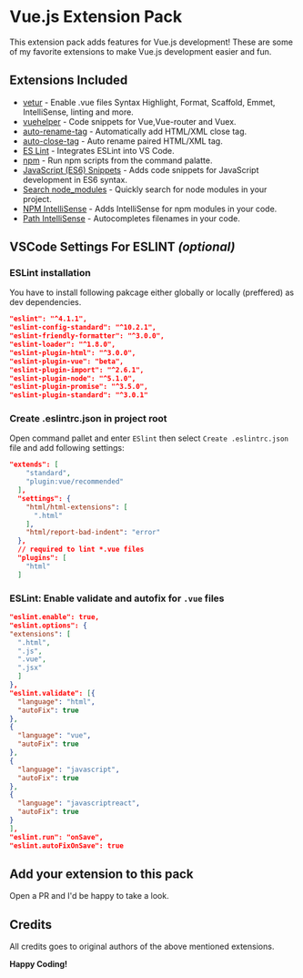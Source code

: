# Vue.js Extension Pack

This extension pack adds features for Vue.js development! These are some of my favorite extensions to make Vue.js development easier and fun.

## Extensions Included

* [vetur](https://marketplace.visualstudio.com/items?itemName=octref.vetur) - Enable .vue files Syntax Highlight, Format, Scaffold, Emmet, IntelliSense, linting and more.
* [vuehelper](https://marketplace.visualstudio.com/items?itemName=oysun.vuehelper) - Code snippets for Vue,Vue-router and Vuex.
* [auto-rename-tag](https://marketplace.visualstudio.com/items?itemName=formulahendry.auto-rename-tag) - Automatically add HTML/XML close tag.
* [auto-close-tag](https://marketplace.visualstudio.com/items?itemName=formulahendry.auto-close-tag) - Auto rename paired HTML/XML tag.
* [ES Lint](https://marketplace.visualstudio.com/items?itemName=dbaeumer.vscode-eslint) - Integrates ESLint into VS Code.
* [npm](https://marketplace.visualstudio.com/items?itemName=eg2.vscode-npm-script) - Run npm scripts from the command palatte.
* [JavaScript (ES6) Snippets](https://marketplace.visualstudio.com/items?itemName=xabikos.JavaScriptSnippets) - Adds code snippets for JavaScript development in ES6 syntax.
* [Search node_modules](https://marketplace.visualstudio.com/items?itemName=jasonnutter.search-node-modules) - Quickly search for node modules in your project.
* [NPM IntelliSense](https://marketplace.visualstudio.com/items?itemName=christian-kohler.npm-intellisense) - Adds IntelliSense for npm modules in your code.
* [Path IntelliSense](https://marketplace.visualstudio.com/items?itemName=christian-kohler.path-intellisense) - Autocompletes filenames in your code.

## VSCode Settings For ESLINT *(optional)*

### ESLint installation

You have to install following pakcage either globally or locally (preffered) as dev dependencies.

``` json
"eslint": "^4.1.1",
"eslint-config-standard": "^10.2.1",
"eslint-friendly-formatter": "^3.0.0",
"eslint-loader": "^1.8.0",
"eslint-plugin-html": "^3.0.0",
"eslint-plugin-vue": "beta",
"eslint-plugin-import": "^2.6.1",
"eslint-plugin-node": "^5.1.0",
"eslint-plugin-promise": "^3.5.0",
"eslint-plugin-standard": "^3.0.1"
```

### Create .eslintrc.json in project root

Open command pallet and enter `ESlint` then select `Create .eslintrc.json` file and add following settings:

``` json
"extends": [
    "standard",
    "plugin:vue/recommended"
  ],
  "settings": {
    "html/html-extensions": [
      ".html"
    ],
    "html/report-bad-indent": "error"
  },
  // required to lint *.vue files
  "plugins": [
    "html"
  ]
```

### ESLint: Enable validate and autofix for `.vue` files

``` json
"eslint.enable": true,
"eslint.options": {
"extensions": [
  ".html",
  ".js",
  ".vue",
  ".jsx"
  ]
},
"eslint.validate": [{
  "language": "html",
  "autoFix": true
},
{
  "language": "vue",
  "autoFix": true
},
{
  "language": "javascript",
  "autoFix": true
},
{
  "language": "javascriptreact",
  "autoFix": true
}
],
"eslint.run": "onSave",
"eslint.autoFixOnSave": true
```

## Add your extension to this pack

Open a PR and I'd be happy to take a look.

## Credits

All credits goes to original authors of the above mentioned extensions.

**Happy Coding!**
